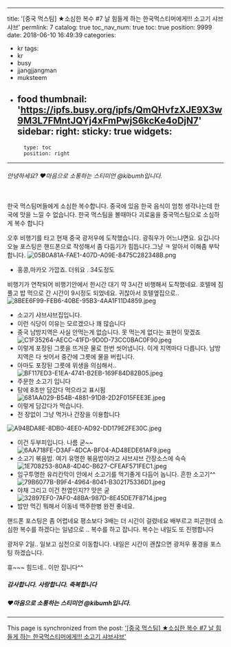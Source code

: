 
---
title: '[중국 먹스팀] ★소심한 복수 #7 날 힘들게 하는 한국먹스티머에게!!! 소고기 샤브샤브'
permlink: 7
catalog: true
toc_nav_num: true
toc: true
position: 9999
date: 2018-06-10 16:49:39
categories:
- kr
tags:
- kr
- busy
- jjangjjangman
- muksteem
- food
thumbnail: 'https://ipfs.busy.org/ipfs/QmQHvfzXJE9X3w9M3L7FMntJQYj4xFmPwjS6kcKe4oDjN7'
sidebar:
    right:
        sticky: true
widgets:
    -
        type: toc
        position: right
---


###### 안녕하세요? ♥마음으로 소통하는 스티미언 @kibumh입니다.
<br>
한국 먹스팀머들에게 소심한 복수합니다.
중국에 있음 한국 음식이 엄청 생각나는데
한국에 맛을 느낄 수 없습니다.
한국 먹스팀을 볼때마다 괴로움을
중국먹스팀으로 소심하게 복수 합니다


오후 비행기를 타고 현재 중국 광저우에 
도착했습니다. 광줘우가 어느냐면요. 요깁니다
오늘 포스팅은 핸드폰으로 작성해서 좀
다듬기가 힘듭니다.그냥  ㅋ 알아서 이해좀
부탁합니다.
![05B0A81A-FAE1-407D-A09E-8475C282348B.png](https://ipfs.busy.org/ipfs/QmQHvfzXJE9X3w9M3L7FMntJQYj4xFmPwjS6kcKe4oDjN7)
- 홍콩,마카오 가깝죠. 더워요 . 34도정도

비행기가 연착되어 비행기안에서 한시간
대기 약 3시간 비행해서 도착했네요.
호텔에 짐풀고 밥 먹으로 간 시간이
9시정도 되었네요. 귀찮아서 호텔옆집으로..
![8BEE6F99-FEB6-40BE-95B3-4AA1F11D4859.jpeg](https://ipfs.busy.org/ipfs/QmV3Svb4fEEP8wwKzAgRjRabf75pLeDDC2xktAB4iKFak9)
- 소고기 샤브샤브집입니다.
- 이런 식당이 이유는 모르겠으나 꽤 많습니다
- 중국 남방지역은 사실 안먹는게 없습니다.
  못 먹는게 없다는 표현이 맞겠죠
![C1F35264-AECC-41FD-9D0D-73CC0BAC0F90.jpeg](https://ipfs.busy.org/ipfs/QmaKZdzq2TUWVmkbmZnX56LRbG3c1jAcfxoppZsKPuCf5P)
- 이렇게 포장된 그릇을 뜨거운 물로 한번 씻어냅니다. 이게 지역마다 다릅니다. 남방지역은 다 씻어서 중간에 그릇에 물을 버립니다.
- 아마도 포장된 그릇에 위생을 의심해서..
![BF117ED3-E1EA-4741-B2EB-169F84D82B05.jpeg](https://ipfs.busy.org/ipfs/QmQWFryzPGR895SdaZLFLVeKA8bACTQ58VSFgyMsjTL4RD)
- 주문한 소고기 입니다
- 탕에 8초만 담갔다 먹으라고 표시됨
![681AA029-B54B-4881-91D8-2D2F015FEE3E.jpeg](https://ipfs.busy.org/ipfs/QmbTeTj3E7YNSwqGQX9YZDcznMypNbGTkMpZtZq6ifi5sz)
- 이렇게 담갔다가 먹습니다.
- 전 장없이 그냥 먹거나 간장을 이용합니다

![A94BDA8E-8DB0-4EE0-AD92-DD179E2FE30C.jpeg](https://ipfs.busy.org/ipfs/QmWMZERFF19NrF3fHBiAxDhjpp22o4oHcu33FrA1XiRJjJ)
- 이건 두부피입니다. 나름 굳~~
![6AA718FE-D3AF-4DCA-BF04-AD48EDE61AF9.jpeg](https://ipfs.busy.org/ipfs/QmRmgQiDhqirPMNhBtt87es3A431tLUQnc8v68JSqnmdz8)
- 소고기 볶음밥. 여기 유명한 볶음밥이라고
 샤브샤브 간장소스에 슥슥 
![1E708253-80A8-4D4C-B627-CFEAF571FEC1.jpeg](https://ipfs.busy.org/ipfs/QmaHS8rcfVEuUDKTUtmSCJuo2LhDDBE6jB4mXt4DmZbQXv)
- 입구투명한 유리칸막이 안에서 소고기를
먹기좋게 다듬어 놉니다. 흔한 소고기^^
![79B6077B-B9F4-4964-8041-B302175336D1.jpeg](https://ipfs.busy.org/ipfs/QmVT2uU7owPgSurTGgySxBXWb1jxn5qQ3YebmwBt8Qf8ai)
- 야채 그리고 이건 천엽인지?? 맛은 굳
![32897EF0-7AF0-48BA-987D-8E45DE7F8714.jpeg](https://ipfs.busy.org/ipfs/QmS2zmocUfAWP6tB9KdzZTeTN91KZk2jFY59bJ6hTw5CbS)
- 밥만 먹긴 뭐해서 이동네 맥주한병
  완전 좋네요. 


핸드폰 포스팅은 좀 어렵네요
평소보다 3배는 더 시간이 걸렸네요
배부르고 피곤한데 소심한 복수를
하겠다는 일념으로 .. 복수를 하고
잡니다. 복수는 내일도 또 진행합니다

광저우 2일.. 일보고 심천으로 이동합니다.
내일은 시간이 괜찮으면 광저우 풍경을
포스팅 하겠습니다.

휴~~~ 힘드네.. 이만 잡니다^^

##### 감사합니다. 사랑합니다. 축복합니다
#####  ♥마음으로 소통하는 스티미언 @kibumh입니다.
















- - -

This page is synchronized from the post: ['[중국 먹스팀] ★소심한 복수 #7 날 힘들게 하는 한국먹스티머에게!!! 소고기 샤브샤브'](https://steemit.com/@kibumh/7)
